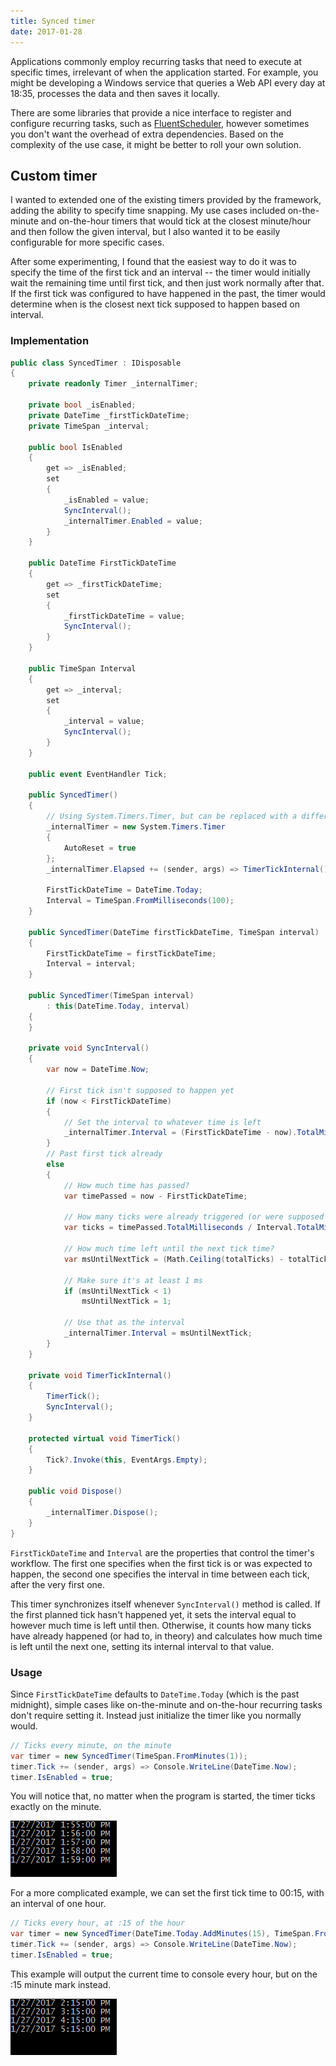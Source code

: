```yaml
---
title: Synced timer
date: 2017-01-28
---
```


Applications commonly employ recurring tasks that need to execute at specific times, irrelevant of when the application started. For example, you might be developing a Windows service that queries a Web API every day at 18:35, processes the data and then saves it locally.

There are some libraries that provide a nice interface to register and configure recurring tasks, such as [FluentScheduler](https://github.com/fluentscheduler/FluentScheduler), however sometimes you don't want the overhead of extra dependencies. Based on the complexity of the use case, it might be better to roll your own solution.

## Custom timer

I wanted to extended one of the existing timers provided by the framework, adding the ability to specify time snapping. My use cases included on-the-minute and on-the-hour timers that would tick at the closest minute/hour and then follow the given interval, but I also wanted it to be easily configurable for more specific cases.

After some experimenting, I found that the easiest way to do it was to specify the time of the first tick and an interval -- the timer would initially wait the remaining time until first tick, and then just work normally after that. If the first tick was configured to have happened in the past, the timer would determine when is the closest next tick supposed to happen based on interval.

### Implementation

```csharp
public class SyncedTimer : IDisposable
{
    private readonly Timer _internalTimer;

    private bool _isEnabled;
    private DateTime _firstTickDateTime;
    private TimeSpan _interval;

    public bool IsEnabled
    {
        get => _isEnabled;
        set
        {
            _isEnabled = value;
            SyncInterval();
            _internalTimer.Enabled = value;
        }
    }

    public DateTime FirstTickDateTime
    {
        get => _firstTickDateTime;
        set
        {
            _firstTickDateTime = value;
            SyncInterval();
        }
    }

    public TimeSpan Interval
    {
        get => _interval;
        set
        {
            _interval = value;
            SyncInterval();
        }
    }

    public event EventHandler Tick;

    public SyncedTimer()
    {
        // Using System.Timers.Timer, but can be replaced with a different one
        _internalTimer = new System.Timers.Timer
        {
            AutoReset = true
        };
        _internalTimer.Elapsed += (sender, args) => TimerTickInternal();

        FirstTickDateTime = DateTime.Today;
        Interval = TimeSpan.FromMilliseconds(100);
    }

    public SyncedTimer(DateTime firstTickDateTime, TimeSpan interval)
    {
        FirstTickDateTime = firstTickDateTime;
        Interval = interval;
    }

    public SyncedTimer(TimeSpan interval)
        : this(DateTime.Today, interval)
    {
    }

    private void SyncInterval()
    {
        var now = DateTime.Now;

        // First tick isn't supposed to happen yet
        if (now < FirstTickDateTime)
        {
            // Set the interval to whatever time is left
            _internalTimer.Interval = (FirstTickDateTime - now).TotalMilliseconds;
        }
        // Past first tick already
        else
        {
            // How much time has passed?
            var timePassed = now - FirstTickDateTime;

            // How many ticks were already triggered (or were supposed to)?
            var ticks = timePassed.TotalMilliseconds / Interval.TotalMilliseconds;

            // How much time left until the next tick time?
            var msUntilNextTick = (Math.Ceiling(totalTicks) - totalTicks) * Interval.TotalMilliseconds;

            // Make sure it's at least 1 ms
            if (msUntilNextTick < 1)
                msUntilNextTick = 1;

            // Use that as the interval
            _internalTimer.Interval = msUntilNextTick;
        }
    }

    private void TimerTickInternal()
    {
        TimerTick();
        SyncInterval();
    }

    protected virtual void TimerTick()
    {
        Tick?.Invoke(this, EventArgs.Empty);
    }

    public void Dispose()
    {
        _internalTimer.Dispose();
    }
}
```

`FirstTickDateTime` and `Interval` are the properties that control the timer's workflow. The first one specifies when the first tick is or was expected to happen, the second one specifies the interval in time between each tick, after the very first one.

This timer synchronizes itself whenever `SyncInterval()` method is called. If the first planned tick hasn't happened yet, it sets the interval equal to however much time is left until then. Otherwise, it counts how many ticks have already happened (or had to, in theory) and calculates how much time is left until the next one, setting its internal interval to that value.

### Usage

Since `FirstTickDateTime` defaults to `DateTime.Today` (which is the past midnight), simple cases like on-the-minute and on-the-hour recurring tasks don't require setting it. Instead just initialize the timer like you normally would.

```csharp
// Ticks every minute, on the minute
var timer = new SyncedTimer(TimeSpan.FromMinutes(1));
timer.Tick += (sender, args) => Console.WriteLine(DateTime.Now);
timer.IsEnabled = true;
```

You will notice that, no matter when the program is started, the timer ticks exactly on the minute.

![on the minute](1.png)

For a more complicated example, we can set the first tick time to 00:15, with an interval of one hour.

```csharp
// Ticks every hour, at :15 of the hour
var timer = new SyncedTimer(DateTime.Today.AddMinutes(15), TimeSpan.FromHours(1));
timer.Tick += (sender, args) => Console.WriteLine(DateTime.Now);
timer.IsEnabled = true;
```

This example will output the current time to console every hour, but on the :15 minute mark instead.

![on the hour](2.png)
